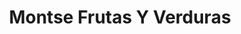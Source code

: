 ---
title: "Montse Frutas Y Verduras"
url: /cambre/montse-frutas-y-verduras/
shop: Gemüse & Obst
---